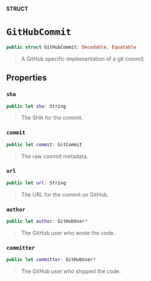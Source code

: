 **STRUCT**

# `GitHubCommit`

```swift
public struct GitHubCommit: Decodable, Equatable
```

> A GitHub specific implementation of a git commit.

## Properties
### `sha`

```swift
public let sha: String
```

> The SHA for the commit.

### `commit`

```swift
public let commit: GitCommit
```

> The raw commit metadata.

### `url`

```swift
public let url: String
```

> The URL for the commit on GitHub.

### `author`

```swift
public let author: GitHubUser?
```

> The GitHub user who wrote the code.

### `committer`

```swift
public let committer: GitHubUser?
```

> The GitHub user who shipped the code.
